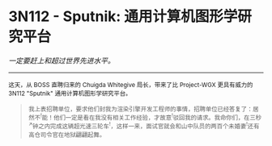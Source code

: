 # 3N112 - Sputnik: 通用计算机图形学研究平台

<i>一定要赶上和超过世界先进水平。</i>

---

<small>这天，从 BOSS 直聘归来的 Chuigda Whitegive 局长，带来了比 Project-WGX 更具有威力的 3N112 "Sputnik" 通用计算机图形学研究平台。</small>

> <small>我上表招聘单位，要求他们封我为渲染引擎开发工程师的事情，招聘单位已经答复了：居然不<sup>!</sup>能！他们一定是看在我没有相关工作经验，才故意<sup>!</sup>驳回我的请求。我命你们，在三秒<sup>↗</sup>钟之内完成这辆超光速三轮车<sup>!</sup>，这样一来，面试官就会和山中队员的两百个未婚妻<sup>!</sup>还有高仓司令官在地狱翩翩起舞。</small>

